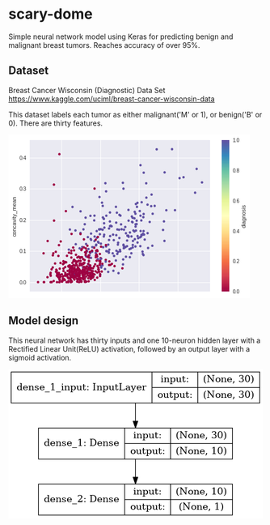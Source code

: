 # scary-dome
Simple neural network model using Keras for predicting benign and malignant breast tumors.
Reaches accuracy of over 95%.

## Dataset
Breast Cancer Wisconsin (Diagnostic) Data Set
https://www.kaggle.com/uciml/breast-cancer-wisconsin-data

This dataset labels each tumor as either malignant('M' or 1), or benign('B' or 0). There are thirty features.

![alt text](https://github.com/jerome9189/scary-dome/blob/master/images/plot.png?raw=true "Data")


## Model design
This neural network has thirty inputs and one 10-neuron hidden layer with a Rectified Linear Unit(ReLU) activation, followed by an output layer with a sigmoid activation.

![alt text](https://github.com/jerome9189/scary-dome/blob/master/images/model.png?raw=true "Neural Network Model")